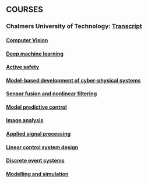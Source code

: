 ## COURSES
### Chalmers University of Technology: [Transcript](https://github.com/karthiknagarajansundar/Certifications/blob/main/Intyg.pdf)

#### [Computer Vision](https://student.portal.chalmers.se/en/chalmersstudies/programme-information/Pages/SearchProgram.aspx?course_id=31369&parsergrp=2)

#### [Deep machine learning](https://student.portal.chalmers.se/en/chalmersstudies/courseinformation/Pages/SearchCourse.aspx?course_id=30309&parsergrp=3)

#### [Active safety](https://student.portal.chalmers.se/en/chalmersstudies/courseinformation/Pages/SearchCourse.aspx?course_id=31388&parsergrp=3)

#### [Model-based development of cyber-physical systems](https://student.portal.chalmers.se/en/chalmersstudies/courseinformation/Pages/SearchCourse.aspx?course_id=30785&parsergrp=3)

#### [Sensor fusion and nonlinear filtering](https://student.portal.chalmers.se/en/chalmersstudies/courseinformation/Pages/SearchCourse.aspx?course_id=30681&parsergrp=3)

#### [Model predictive control](https://student.portal.chalmers.se/en/chalmersstudies/courseinformation/Pages/SearchCourse.aspx?course_id=31022&parsergrp=3)

#### [Image analysis](https://student.portal.chalmers.se/en/chalmersstudies/courseinformation/Pages/SearchCourse.aspx?course_id=30599&parsergrp=3)

#### [Applied signal processing](https://student.portal.chalmers.se/en/chalmersstudies/courseinformation/Pages/SearchCourse.aspx?course_id=30537&parsergrp=3)

#### [Linear control system design](https://student.portal.chalmers.se/en/chalmersstudies/courseinformation/Pages/SearchCourse.aspx?course_id=30829&parsergrp=3)

#### [Discrete event systems](https://student.portal.chalmers.se/en/chalmersstudies/courseinformation/Pages/SearchCourse.aspx?course_id=30406&parsergrp=3)

#### [Modelling and simulation](https://student.portal.chalmers.se/en/chalmersstudies/courseinformation/Pages/SearchCourse.aspx?course_id=31343&parsergrp=3)
